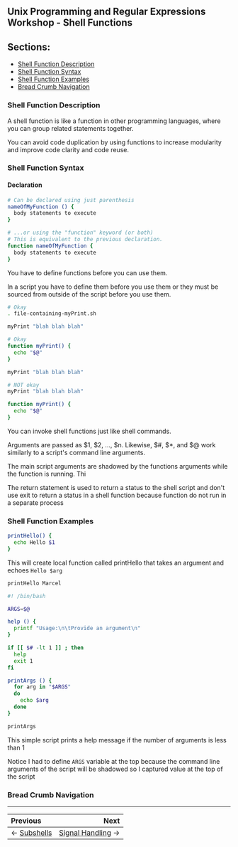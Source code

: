 ## Unix Programming and Regular Expressions Workshop - Shell Functions

## Sections:

* [Shell Function Description](#shell-function-description)
* [Shell Function Syntax](#shell-function-syntax)
* [Shell Function Examples](#shell-function-examples)
* [Bread Crumb Navigation](#bread-crumb-navigation)

### Shell Function Description

A shell function is like a function in other programming languages, where you can group
related statements together.

You can avoid code duplication by using functions to increase modularity and improve code
clarity and code reuse.

### Shell Function Syntax

#### Declaration

```bash
# Can be declared using just parenthesis
nameOfMyFunction () {
  body statements to execute
}
```

```bash
# ...or using the "function" keyword (or both)
# This is equivalent to the previous declaration.
function nameOfMyFunction {
  body statements to execute
}
```

You have to define functions before you can use them.

In a script you have to define them before you use them or they must be sourced from
outside of the script before you use them.

```bash
# Okay
. file-containing-myPrint.sh

myPrint "blah blah blah"
```

```bash
# Okay
function myPrint() {
  echo "$@"
}

myPrint "blah blah blah"
```

```bash
# NOT okay
myPrint "blah blah blah"

function myPrint() {
  echo "$@"
}
```

You can invoke shell functions just like shell commands.

Arguments are passed as $1, $2, ..., $n.  Likewise, $#, $\*, and $@ work similarly to a
script's command line arguments.

The main script arguments are shadowed by the functions arguments while the function is
running.  Thi

The return statement is used to return a status to the shell script and don't use exit to
return a status in a shell function because function do not run in a separate process

### Shell Function Examples

```bash
printHello() {
  echo Hello $1
}
```

This will create local function called printHello that takes an argument and echoes `Hello
$arg`

```bash
printHello Marcel
```

```bash
#! /bin/bash

ARGS=$@

help () {
  printf "Usage:\n\tProvide an argument\n"
}

if [[ $# -lt 1 ]] ; then
  help
  exit 1
fi

printArgs () {
  for arg in "$ARGS"
  do
    echo $arg
  done
}

printArgs
```

This simple script prints a help message if the number of arguments is less than 1

Notice I had to define `ARGS` variable at the top because the command line arguments of
the script will be shadowed so I captured value at the top of the script

### Bread Crumb Navigation
_________________________

Previous | Next
:------- | ---:
← [Subshells](./subshells.md) | [Signal Handling](./signal-handling.md) →
